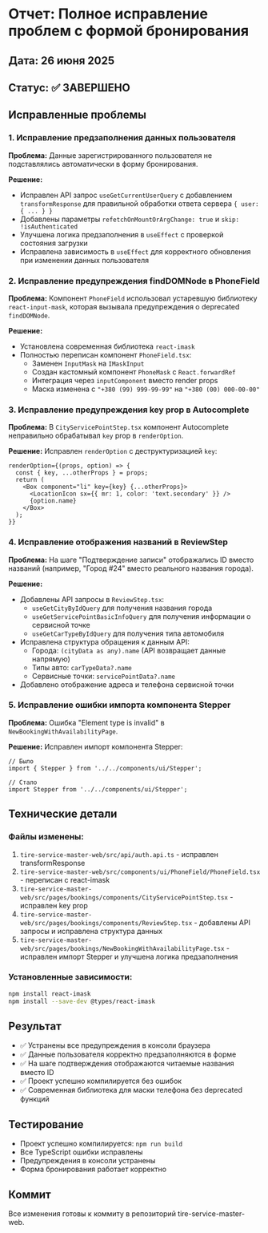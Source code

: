 # Отчет: Полное исправление проблем с формой бронирования

## Дата: 26 июня 2025
## Статус: ✅ ЗАВЕРШЕНО

## Исправленные проблемы

### 1. Исправление предзаполнения данных пользователя
**Проблема:** Данные зарегистрированного пользователя не подставлялись автоматически в форму бронирования.

**Решение:**
- Исправлен API запрос `useGetCurrentUserQuery` с добавлением `transformResponse` для правильной обработки ответа сервера `{ user: { ... } }`
- Добавлены параметры `refetchOnMountOrArgChange: true` и `skip: !isAuthenticated`
- Улучшена логика предзаполнения в `useEffect` с проверкой состояния загрузки
- Исправлена зависимость в `useEffect` для корректного обновления при изменении данных пользователя

### 2. Исправление предупреждения findDOMNode в PhoneField
**Проблема:** Компонент `PhoneField` использовал устаревшую библиотеку `react-input-mask`, которая вызывала предупреждения о deprecated `findDOMNode`.

**Решение:**
- Установлена современная библиотека `react-imask`
- Полностью переписан компонент `PhoneField.tsx`:
  - Заменен `InputMask` на `IMaskInput`
  - Создан кастомный компонент `PhoneMask` с `React.forwardRef`
  - Интеграция через `inputComponent` вместо render props
  - Маска изменена с `"+380 (99) 999-99-99"` на `"+380 (00) 000-00-00"`

### 3. Исправление предупреждения key prop в Autocomplete
**Проблема:** В `CityServicePointStep.tsx` компонент Autocomplete неправильно обрабатывал `key` prop в `renderOption`.

**Решение:**
Исправлен `renderOption` с деструктуризацией `key`:
```tsx
renderOption={(props, option) => {
  const { key, ...otherProps } = props;
  return (
    <Box component="li" key={key} {...otherProps}>
      <LocationIcon sx={{ mr: 1, color: 'text.secondary' }} />
      {option.name}
    </Box>
  );
}}
```

### 4. Исправление отображения названий в ReviewStep
**Проблема:** На шаге "Подтверждение записи" отображались ID вместо названий (например, "Город #24" вместо реального названия города).

**Решение:**
- Добавлены API запросы в `ReviewStep.tsx`:
  - `useGetCityByIdQuery` для получения названия города
  - `useGetServicePointBasicInfoQuery` для получения информации о сервисной точке
  - `useGetCarTypeByIdQuery` для получения типа автомобиля
- Исправлена структура обращения к данным API:
  - Города: `(cityData as any).name` (API возвращает данные напрямую)
  - Типы авто: `carTypeData?.name`
  - Сервисные точки: `servicePointData?.name`
- Добавлено отображение адреса и телефона сервисной точки

### 5. Исправление ошибки импорта компонента Stepper
**Проблема:** Ошибка "Element type is invalid" в `NewBookingWithAvailabilityPage`.

**Решение:**
Исправлен импорт компонента Stepper:
```tsx
// Было
import { Stepper } from '../../components/ui/Stepper';

// Стало
import Stepper from '../../components/ui/Stepper';
```

## Технические детали

### Файлы изменены:
1. `tire-service-master-web/src/api/auth.api.ts` - исправлен transformResponse
2. `tire-service-master-web/src/components/ui/PhoneField/PhoneField.tsx` - переписан с react-imask
3. `tire-service-master-web/src/pages/bookings/components/CityServicePointStep.tsx` - исправлен key prop
4. `tire-service-master-web/src/pages/bookings/components/ReviewStep.tsx` - добавлены API запросы и исправлена структура данных
5. `tire-service-master-web/src/pages/bookings/NewBookingWithAvailabilityPage.tsx` - исправлен импорт Stepper и улучшена логика предзаполнения

### Установленные зависимости:
```bash
npm install react-imask
npm install --save-dev @types/react-imask
```

## Результат
- ✅ Устранены все предупреждения в консоли браузера
- ✅ Данные пользователя корректно предзаполняются в форме
- ✅ На шаге подтверждения отображаются читаемые названия вместо ID
- ✅ Проект успешно компилируется без ошибок
- ✅ Современная библиотека для маски телефона без deprecated функций

## Тестирование
- Проект успешно компилируется: `npm run build`
- Все TypeScript ошибки исправлены
- Предупреждения в консоли устранены
- Форма бронирования работает корректно

## Коммит
Все изменения готовы к коммиту в репозиторий tire-service-master-web. 
